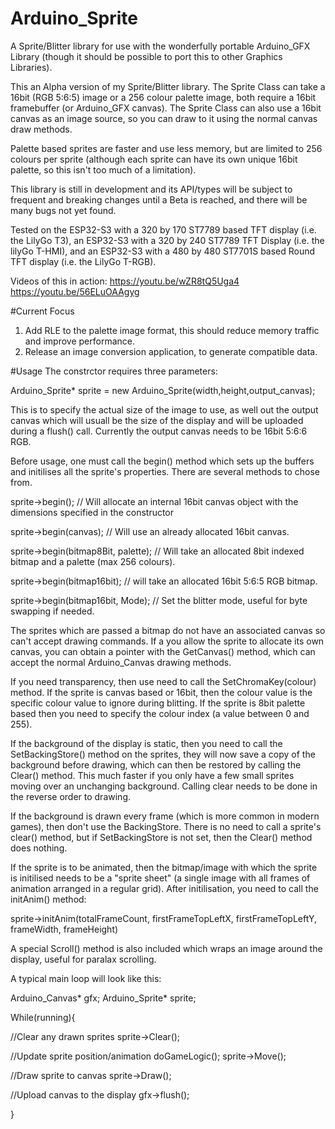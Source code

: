 # Arduino_Sprite
A Sprite/Blitter library for use with the wonderfully portable Arduino_GFX Library (though it should be possible to port this to other Graphics Libraries). 

This an Alpha version of my Sprite/Blitter library. The Sprite Class can take a 16bit (RGB 5:6:5) image or a 256 colour palette image, both require a 16bit framebuffer (or Arduino_GFX canvas). The Sprite Class can also use a 16bit canvas as an image source, so you can draw to it using the normal canvas draw methods.

Palette based sprites are faster and use less memory, but are limited to 256 colours per sprite (although each sprite can have its own unique 16bit palette, so this isn't too much of a limitation). 

This library is still in development and its API/types will be subject to frequent and breaking changes until a Beta is reached, and there will be many bugs not yet found.

Tested on the ESP32-S3 with a 320 by 170 ST7789 based TFT display (i.e. the LilyGo T3), an ESP32-S3 with a 320 by 240 ST7789 TFT Display (i.e. the lilyGo T-HMI), and an ESP32-S3 with a 480 by 480 ST7701S based Round TFT display (i.e. the LilyGo T-RGB).

Videos of this in action:
https://youtu.be/wZR8tQ5Uga4
https://youtu.be/56ELuOAAgyg

#Current Focus
1. Add RLE to the palette image format, this should reduce memory traffic and improve performance.
2. Release an image conversion application, to generate compatible data.

#Usage
The constrctor requires three parameters:

Arduino_Sprite* sprite = new Arduino_Sprite(width,height,output_canvas);

This is to specify the actual size of the image to use, as well out the output canvas which will usuall be the size of the display and will be uploaded during a flush() call. Currently the output canvas needs to be 16bit 5:6:6 RGB.

Before usage, one must call the begin() method which sets up the buffers and initilises all the sprite's properties. There are several methods to chose from.

sprite->begin(); // Will allocate an internal 16bit canvas object with the dimensions specified in the constructor

sprite->begin(canvas); // Will use an already allocated 16bit canvas.

sprite->begin(bitmap8Bit, palette); // Will take an allocated 8bit indexed bitmap and a palette (max 256 colours).

sprite->begin(bitmap16bit); // will take an allocated 16bit 5:6:5 RGB bitmap.

sprite->begin(bitmap16bit, Mode); // Set the blitter mode, useful for byte swapping if needed.

The sprites which are passed a bitmap do not have an associated canvas so can't accept drawing commands. If a you allow the sprite to allocate its own canvas, you can obtain a pointer with the GetCanvas() method, which can accept the normal Arduino_Canvas drawing methods.

If you need transparency, then use need to call the SetChromaKey(colour) method. If the sprite is canvas based or 16bit, then the colour value is the specific colour value to ignore during blitting. If the sprite is 8bit palette based then you need to specify the colour index (a value between 0 and 255). 

If the background of the display is static, then you need to call the SetBackingStore() method on the sprites, they will now save a copy of the background before drawing, which can then be restored by calling the Clear() method. This much faster if you only have a few small sprites moving over an unchanging background. Calling clear needs to be done in the reverse order to drawing.

If the background is drawn every frame (which is more common in modern games), then don't use the BackingStore. There is no need to call a sprite's clear() method, but if SetBackingStore is not set, then the Clear() method does nothing.

If the sprite is to be animated, then the bitmap/image with which the sprite is initilised needs to be a "sprite sheet" (a single image with all frames of animation arranged in a regular grid). After initilisation, you need to call the initAnim() method:

sprite->initAnim(totalFrameCount, firstFrameTopLeftX, firstFrameTopLeftY, frameWidth, frameHeight)

A special Scroll() method is also included which wraps an image around the display, useful for paralax scrolling.

A typical main loop will look like this:

Arduino_Canvas* gfx;
Arduino_Sprite* sprite;

While(running){
  
  //Clear any drawn sprites
  sprite->Clear();
  
  //Update sprite position/animation
  doGameLogic();
  sprite->Move();
  
  //Draw sprite to canvas
  sprite->Draw();
  
  //Upload canvas to the display
  gfx->flush();

}
  




